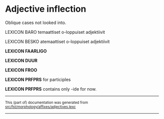 # Adjective inflection
Oblique cases not looked into.

LEXICON BARO temaattiset o-loppuiset adjektiivit

LEXICON BESKO atemaattiset o-loppuiset adjektiivit

**LEXICON FAARLIGO** 

**LEXICON DUUR** 

**LEXICON FROO** 

**LEXICON PRFPRS** for participles

**LEXICON PRFPRS** contains only -ide for now.

* * *

<small>This (part of) documentation was generated from [src/fst/morphology/affixes/adjectives.lexc](https://github.com/giellalt/lang-rmf/blob/main/src/fst/morphology/affixes/adjectives.lexc)</small>

---

